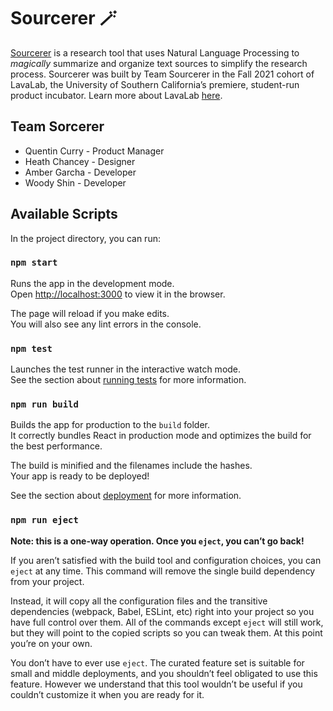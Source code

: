 # Sourcerer 🪄

[Sourcerer](https://docs.google.com/presentation/d/1AofOfrdOc47wkUwydh0laurRl1mQ0x-AlHi2gXn7BmI/edit?usp=sharing) is a research tool that uses Natural Language Processing to <em>magically</em> summarize and organize text sources to simplify the research process. Sourcerer was built by Team Sourcerer in the Fall 2021 cohort of LavaLab, the University of Southern California’s premiere, student-run product incubator. Learn more about LavaLab [here](https://usclavalab.org/).

## Team Sorcerer
* Quentin Curry - Product Manager
* Heath Chancey - Designer
* Amber Garcha - Developer
* Woody Shin - Developer



## Available Scripts

In the project directory, you can run:

### `npm start`

Runs the app in the development mode.\
Open [http://localhost:3000](http://localhost:3000) to view it in the browser.

The page will reload if you make edits.\
You will also see any lint errors in the console.

### `npm test`

Launches the test runner in the interactive watch mode.\
See the section about [running tests](https://facebook.github.io/create-react-app/docs/running-tests) for more information.

### `npm run build`

Builds the app for production to the `build` folder.\
It correctly bundles React in production mode and optimizes the build for the best performance.

The build is minified and the filenames include the hashes.\
Your app is ready to be deployed!

See the section about [deployment](https://facebook.github.io/create-react-app/docs/deployment) for more information.

### `npm run eject`

**Note: this is a one-way operation. Once you `eject`, you can’t go back!**

If you aren’t satisfied with the build tool and configuration choices, you can `eject` at any time. This command will remove the single build dependency from your project.

Instead, it will copy all the configuration files and the transitive dependencies (webpack, Babel, ESLint, etc) right into your project so you have full control over them. All of the commands except `eject` will still work, but they will point to the copied scripts so you can tweak them. At this point you’re on your own.

You don’t have to ever use `eject`. The curated feature set is suitable for small and middle deployments, and you shouldn’t feel obligated to use this feature. However we understand that this tool wouldn’t be useful if you couldn’t customize it when you are ready for it.
